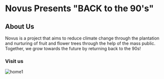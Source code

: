 
# Novus Presents "BACK to the 90's"
## About Us
Novus is a project that aims to reduce climate change through the plantation and nurturing of fruit and flower trees through the help of the mass public. Together, we grow towards the future by returning back to the 90s!

### Visit us
![home1](demo/homepage1.png)
